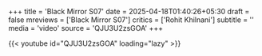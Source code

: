 +++
title = 'Black Mirror S07'
date = 2025-04-18T01:40:26+05:30
draft = false
mreviews = ['Black Mirror S07']
critics = ['Rohit Khilnani']
subtitle = ''
media = 'video'
source = 'QJU3U2zsGOA'
+++

{{< youtube id="QJU3U2zsGOA" loading="lazy" >}}
